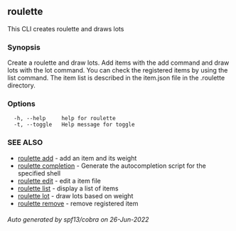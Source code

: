 ## roulette

This CLI creates roulette and draws lots

### Synopsis

Create a roulette and draw lots.
Add items with the add command and draw lots with the lot command.
You can check the registered items by using the list command.
The item list is described in the item.json file in the .roulette directory.

### Options

```
  -h, --help     help for roulette
  -t, --toggle   Help message for toggle
```

### SEE ALSO

* [roulette add](doc/roulette_add.md)	 - add an item and its weight
* [roulette completion](doc/roulette_completion.md)	 - Generate the autocompletion script for the specified shell
* [roulette edit](doc/roulette_edit.md)	 - edit a item file
* [roulette list](doc/roulette_list.md)	 - display a list of items
* [roulette lot](doc/roulette_lot.md)	 - draw lots based on weight
* [roulette remove](doc/roulette_remove.md)	 - remove registered item

###### Auto generated by spf13/cobra on 26-Jun-2022
